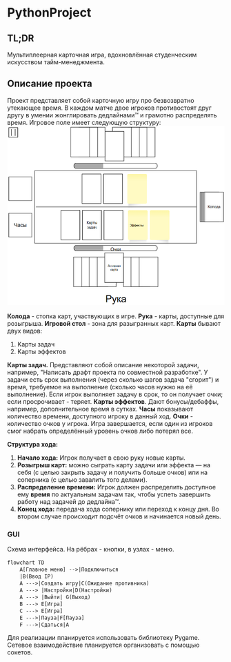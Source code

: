 # PythonProject
## TL;DR
Мультиплеерная карточная игра, вдохновлённая студенческим искусством тайм-менеджмента.
## Описание проекта
Проект представляет собой карточную игру про безвозвратно утекающее время. В каждом матче двое игроков противостоят друг другу в умении жонглировать дедлайнами™ и грамотно распределять время.  Игровое поле имеет следующую структуру:
![Table GUI](docs/img/table_gui.png)

**Колода** - стопка карт, участвующих в игре.
**Рука** - карты, доступные для розыгрыша.
**Игровой стол** - зона для разыгранных карт.
**Карты** бывают двух видов:
1. Карты задач
2. Карты эффектов

**Карты задач.** Представляют собой описание некоторой задачи, например, "Написать драфт проекта по совместной разработке". У задачи есть срок выполнения (через сколько шагов задача "сгорит") и время, требуемое на выполнение (сколько часов нужно на её выполнение). Если игрок выполняет задачу в срок, то он получает очки; если просрочивает - теряет.
**Карты эффектов**. Дают бонусы/дебаффы, например, дополнительное время в сутках.
**Часы** показывают количество времени, доступного игроку в данный ход.
**Очки** - количество очков у игрока. Игра завершается, если один из игроков смог набрать определённый уровень очков либо потерял все.

**Структура хода:**
1. **Начало хода:** Игрок получает в свою руку новые карты.
2. **Розыгрыш карт:**  можно сыграть карту задачи или эффекта — на себя (с целью закрыть задачу и получить больше очков) или на соперника (с целью завалить того делами).
3. **Распределение времени:** Игрок должен распределить доступное ему **время** по актуальным задачам так, чтобы успеть завершить работу над задачей до дедлайна™.
4. **Конец хода:** передача хода сопернику или переход к концу дня. Во втором случае происходит подсчёт очков и начинается новый день.
### GUI
Схема интерфейса. На рёбрах - кнопки, в узлах - меню.
```mermaid
flowchart TD
    A[Главное меню] -->|Подключиться
    |B(Ввод IP)
    A --->|Создать игру|C(Ожидание противника)
    A ---> |Настройки|D(Настройки)
    A ---> |Выйти| G(Выход)
    B ---> E[Игра]
    C ---> E[Игра]
    E --->|Пауза|F[Пауза]
    F --->|Сдаться|A 
```
Для реализации планируется использовать библиотеку Pygame. Сетевое взаимодействие планируется организовать с помощью сокетов.
